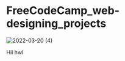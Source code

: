 # FreeCodeCamp_web-designing_projects

![2022-03-20 (4)](https://user-images.githubusercontent.com/67143143/159170701-f625ae1d-faaf-476c-8759-810a4597e4db.png)

Hii hwl

